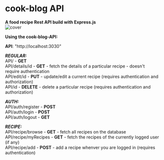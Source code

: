 # cook-blog API

**A food recipe Rest API build with Express.js**
<br/>
![cover](https://user-images.githubusercontent.com/85784810/174287568-5c1a4d6b-6f1c-43f6-b881-31a0e52fafbc.JPG)

**Using the cook-blog-API:**

**API**: "http://localhost:3030"

***REGULAR:***
<br/>
API/ - **GET**
<br/>
API/details/id - **GET** - fetch the details of a particular recipe - doesn't require authentication
<br/>
API/edit/id - **PUT** - update/edit a current recipe (requires authentication and authorization)
<br/>
API/id - **DELETE** - delete a particular recipe (requires authentication and authorization)

***AUTH:***
<br/>
API/auth/register - **POST**
<br/>
API/auth/login - **POST**
<br/>
API/auth/logout - **GET**

***RECIPE:***
<br/>
API/recipe/browse - **GET** - fetch all recipes on the database
<br/>
API/recipe/myRecipes - **GET** - fetch the recipes of the currently logged user (if any)
<br/>
API/recipe/add - **POST** - add a recipe whenver you are logged in (requires authentication)
